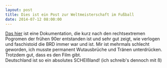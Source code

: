 ```yaml
---
layout: post
title: Dies ist ein Post zur Weltmeisterschaft im Fußball
date: 2014-07-12 08:00:00
---
```


[Das hier](https://www.youtube.com/watch?v=oMJtprOMP4w) ist eine Dokumentation, die kurz nach den rechtsextremen Pogromen der frühen 90er entstanden ist und sehr gut zeigt, wie verlogen und faschistoid die BRD immer war und ist. Mir ist mehrmals schlecht geworden, ich musste permanent Wutausbrüche und Tränen unterdrücken. Trotzdem gut, dass es den Film gibt.<br> 
Deutschland ist so ein absolutes SCHEIßland! (ich schreib's dennoch mit ß)
